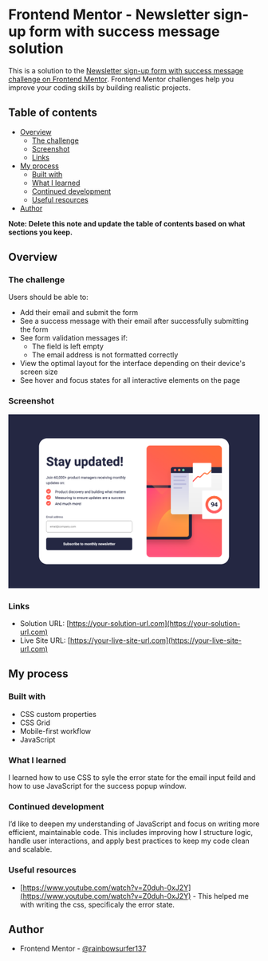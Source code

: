 # Frontend Mentor - Newsletter sign-up form with success message solution

This is a solution to the [Newsletter sign-up form with success message challenge on Frontend Mentor](https://www.frontendmentor.io/challenges/newsletter-signup-form-with-success-message-3FC1AZbNrv). Frontend Mentor challenges help you improve your coding skills by building realistic projects.

## Table of contents

- [Overview](#overview)
  - [The challenge](#the-challenge)
  - [Screenshot](#screenshot)
  - [Links](#links)
- [My process](#my-process)
  - [Built with](#built-with)
  - [What I learned](#what-i-learned)
  - [Continued development](#continued-development)
  - [Useful resources](#useful-resources)
- [Author](#author)

**Note: Delete this note and update the table of contents based on what sections you keep.**

## Overview

### The challenge

Users should be able to:

- Add their email and submit the form
- See a success message with their email after successfully submitting the form
- See form validation messages if:
  - The field is left empty
  - The email address is not formatted correctly
- View the optimal layout for the interface depending on their device's screen size
- See hover and focus states for all interactive elements on the page

### Screenshot

![assets/images/screenshot.png](assets/images/screenshot.png)

### Links

- Solution URL: [https://your-solution-url.com](https://your-solution-url.com)
- Live Site URL: [https://your-live-site-url.com](https://your-live-site-url.com)

## My process

### Built with

- CSS custom properties
- CSS Grid
- Mobile-first workflow
- JavaScript

### What I learned

I learned how to use CSS to syle the error state for the email input feild and how to use JavaScript for the success popup window.

### Continued development

I’d like to deepen my understanding of JavaScript and focus on writing more efficient, maintainable code. This includes improving how I structure logic, handle user interactions, and apply best practices to keep my code clean and scalable.

### Useful resources

- [https://www.youtube.com/watch?v=Z0duh-0xJ2Y](https://www.youtube.com/watch?v=Z0duh-0xJ2Y) - This helped me with writing the css, specificaly the error state.

## Author

- Frontend Mentor - [@rainbowsurfer137](https://www.frontendmentor.io/profile/rainbowsurfer137)
